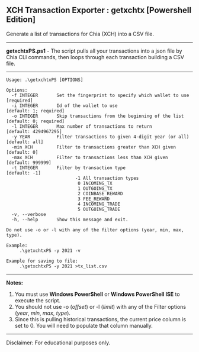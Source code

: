## XCH Transaction Exporter : getxchtx [Powershell Edition]

Generate a list of transactions for Chia (XCH) into a CSV file.

---

**getxchtxPS.ps1** - The script pulls all your transactions into a json file by Chia CLI commands, then loops through each transaction building a CSV file. 

---

```
Usage: .\getxchtxPS [OPTIONS]

Options:
  -f INTEGER       Set the fingerprint to specify which wallet to use  [required]
  -i INTEGER       Id of the wallet to use                             [default: 1; required]
  -o INTEGER       Skip transactions from the beginning of the list    [default: 0; required]
  -l INTEGER       Max number of transactions to return                [default: 4294967295]
  -y YEAR          Filter transactions to given 4-digit year (or all)  [default: all]
  -min XCH         Filter to transactions greater than XCH given       [default: 0]
  -max XCH         Filter to transactions less than XCH given          [default: 999999]
  -t INTEGER       Filter by transaction type                          [default: -1]
                          -1 All transaction types
                           0 INCOMING_TX
                           1 OUTGOING_TX
                           2 COINBASE_REWARD
                           3 FEE_REWARD
                           4 INCOMING_TRADE
                           5 OUTGOING_TRADE
  -v, --verbose
  -h, --help       Show this message and exit.

Do not use -o or -l with any of the filter options (year, min, max, type).

Example:
     .\getxchtxPS -y 2021 -v

Example for saving to file:
     .\getxchtxPS -y 2021 >tx_list.csv

```

---

**Notes:**

1. You must use **Windows PowerShell** or **Windows PowerShell ISE** to execute the script.
2. You should not use -o (_offset_) or -l (_limit_) with any of the Filter options (_year_, _min_, _max_, _type_).
3. Since this is pulling historical transactions, the current price column is set to 0. You will need to populate that column manually.

---

Disclaimer: For educational purposes only.